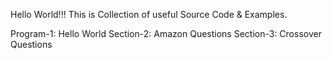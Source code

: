 Hello World!!! 
This is Collection of useful Source Code & Examples.

Program-1: Hello World
Section-2: Amazon Questions
Section-3: Crossover Questions
